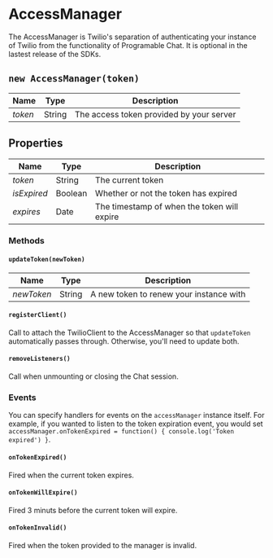# AccessManager
The AccessManager is Twilio's separation of authenticating your instance of Twilio from the functionality of Programable Chat. It is optional in the lastest release of the SDKs.

## `new AccessManager(token)`
|Name |Type |Description |
|--- |--- |--- |
|*token*|String|The access token provided by your server

## Properties
|Name |Type |Description |
|--- |--- |--- |
|*token*|String|The current token
|*isExpired*|Boolean|Whether or not the token has expired
|*expires*|Date|The timestamp of when the token will expire

### Methods

#### `updateToken(newToken)`
|Name |Type |Description |
|--- |--- |--- |
|*newToken*|String|A new token to renew your instance with

#### `registerClient()`
Call to attach the TwilioClient to the AccessManager so that `updateToken` automatically passes through. Otherwise, you'll need to update both.

#### `removeListeners()`
Call when unmounting or closing the Chat session.

### Events
You can specify handlers for events on the `accessManager` instance itself. For example, if you wanted to listen to the token expiration event, you would set `accessManager.onTokenExpired = function() { console.log('Token expired') }`.

#### `onTokenExpired()`
Fired when the current token expires.

#### `onTokenWillExpire()`
Fired 3 minuts before the current token will expire.

#### `onTokenInvalid()`
Fired when the token provided to the manager is invalid.
